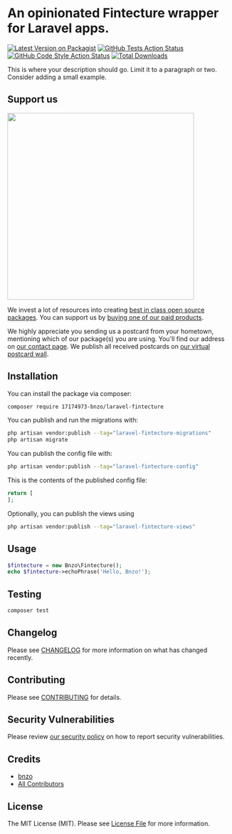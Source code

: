 # An opinionated Fintecture wrapper for Laravel apps.

[![Latest Version on Packagist](https://img.shields.io/packagist/v/17174973-bnzo/laravel-fintecture.svg?style=flat-square)](https://packagist.org/packages/17174973-bnzo/laravel-fintecture)
[![GitHub Tests Action Status](https://img.shields.io/github/actions/workflow/status/17174973-bnzo/laravel-fintecture/run-tests.yml?branch=main&label=tests&style=flat-square)](https://github.com/17174973-bnzo/laravel-fintecture/actions?query=workflow%3Arun-tests+branch%3Amain)
[![GitHub Code Style Action Status](https://img.shields.io/github/actions/workflow/status/17174973-bnzo/laravel-fintecture/fix-php-code-style-issues.yml?branch=main&label=code%20style&style=flat-square)](https://github.com/17174973-bnzo/laravel-fintecture/actions?query=workflow%3A"Fix+PHP+code+style+issues"+branch%3Amain)
[![Total Downloads](https://img.shields.io/packagist/dt/17174973-bnzo/laravel-fintecture.svg?style=flat-square)](https://packagist.org/packages/17174973-bnzo/laravel-fintecture)

This is where your description should go. Limit it to a paragraph or two. Consider adding a small example.

## Support us

[<img src="https://github-ads.s3.eu-central-1.amazonaws.com/laravel-fintecture.jpg?t=1" width="419px" />](https://spatie.be/github-ad-click/laravel-fintecture)

We invest a lot of resources into creating [best in class open source packages](https://spatie.be/open-source). You can support us by [buying one of our paid products](https://spatie.be/open-source/support-us).

We highly appreciate you sending us a postcard from your hometown, mentioning which of our package(s) you are using. You'll find our address on [our contact page](https://spatie.be/about-us). We publish all received postcards on [our virtual postcard wall](https://spatie.be/open-source/postcards).

## Installation

You can install the package via composer:

```bash
composer require 17174973-bnzo/laravel-fintecture
```

You can publish and run the migrations with:

```bash
php artisan vendor:publish --tag="laravel-fintecture-migrations"
php artisan migrate
```

You can publish the config file with:

```bash
php artisan vendor:publish --tag="laravel-fintecture-config"
```

This is the contents of the published config file:

```php
return [
];
```

Optionally, you can publish the views using

```bash
php artisan vendor:publish --tag="laravel-fintecture-views"
```

## Usage

```php
$fintecture = new Bnzo\Fintecture();
echo $fintecture->echoPhrase('Hello, Bnzo!');
```

## Testing

```bash
composer test
```

## Changelog

Please see [CHANGELOG](CHANGELOG.md) for more information on what has changed recently.

## Contributing

Please see [CONTRIBUTING](CONTRIBUTING.md) for details.

## Security Vulnerabilities

Please review [our security policy](../../security/policy) on how to report security vulnerabilities.

## Credits

- [bnzo](https://github.com/17174973+bnzo)
- [All Contributors](../../contributors)

## License

The MIT License (MIT). Please see [License File](LICENSE.md) for more information.
